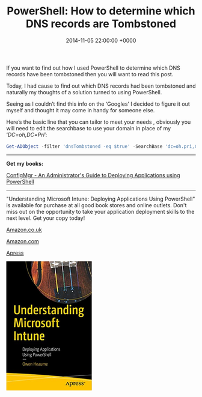 ﻿---
layout: post
title:  "PowerShell: How to determine which DNS records are Tombstoned"
date:   2014-11-05 22:00:00 +0000
categories: PowerShell
tags: [powershell, posh, dns. tombstone]
---
If you want to find out how I used PowerShell to determine which DNS records have been tombstoned then you will want to read this post.

Today, I had cause to find out which DNS records had been tombstoned and naturally my thoughts of a solution turned to using PowerShell.  

Seeing as I couldn’t find this info on the ‘Googles’ I decided to figure it out myself and thought it may come in handy for someone else.

Here’s the basic line that you can tailor to meet your needs , obviously you will need to edit  the searchbase to use your domain in place of my ‘*DC=oh,DC=Pri*’:

```powershell
Get-ADObject -filter 'dnsTombstoned -eq $true' -SearchBase 'dc=oh.pri,CN=MicrosoftDNS,DC=DomainDNSZones,DC=oh,DC=Pri' -Properties  dNSTombstoned,name,distinguishedName,whenchanged
```

---

**Get my books:**

[ConfigMgr - An Administrator's Guide to Deploying Applications using PowerShell](https://leanpub.com/configmgr-DeployUsingPS)

---

"Understanding Microsoft Intune: Deploying Applications Using PowerShell" is available for purchase at all good book stores and online outlets. Don't miss out on the opportunity to take your application deployment skills to the next level. Get your copy today!

[Amazon.co.uk](https://www.amazon.co.uk/Understanding-Microsoft-Intune-Applications-PowerShell/dp/1484288491/ref=asc_df_1484288491/?tag=googshopuk-21&linkCode=df0&hvadid=606535180727&hvpos=&hvnetw=g&hvrand=12156935864725452536&hvpone=&hvptwo=&hvqmt=&hvdev=c&hvdvcmdl=&hvlocint=&hvlocphy=9045778&hvtargid=pla-1897625803371&psc=1&th=1&psc=1)

[Amazon.com](https://www.amazon.com/Understanding-Microsoft-Intune-Applications-PowerShell/dp/1484288491/ref=sr_1_1?crid=2K98Q1E7TIKLJ&keywords=understanding+intune&qid=1682103272&sprefix=understanding+intune%2Caps%2C157&sr=8-1)

[Apress](https://link.springer.com/book/10.1007/978-1-4842-8850-4?source=shoppingads&locale=en-gb&gclid=CjwKCAjw6IiiBhAOEiwALNqncSKm2i93L3ZU_g23RICE6TxylXFk6HPq6YS6HLgsqr_vtCFbzQJMORoCFXUQAvD_BwE)


![](/assets/images/Apress_Intune.png)